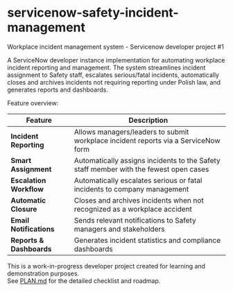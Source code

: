 # servicenow-safety-incident-management
Workplace incident management system - Servicenow developer project #1

A ServiceNow developer instance implementation for automating workplace incident reporting and management.
The system streamlines incident assignment to Safety staff, escalates serious/fatal incidents, automatically closes and archives incidents not requiring reporting under Polish law, and generates reports and dashboards.

Feature	overview:

| Feature                  | Description                                                                           |
| ------------------------ | ------------------------------------------------------------------------------------- |
| **Incident Reporting**   | Allows managers/leaders to submit workplace incident reports via a ServiceNow form    |
| **Smart Assignment**     | Automatically assigns incidents to the Safety staff member with the fewest open cases |
| **Escalation Workflow**  | Automatically escalates serious or fatal incidents to company management              |
| **Automatic Closure**    | Closes and archives incidents when not recognized as a workplace accident             |
| **Email Notifications**  | Sends relevant notifications to Safety managers and stakeholders                      |
| **Reports & Dashboards** | Generates incident statistics and compliance dashboards                               |


This is a work-in-progress developer project created for learning and demonstration purposes.  
See [PLAN.md](PLAN.md) for the detailed checklist and roadmap.
